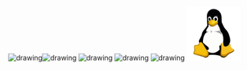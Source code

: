 <img src="https://miro.medium.com/max/700/1*CdjOgfolLt_GNJYBzI-1QQ.jpeg" alt="drawing" width="200"/><img src="https://visualpharm.com/assets/171/C++-595b40b75ba036ed117d5b19.svg" alt="drawing" width="100"/>
<img src="https://penseemti.com.br/wp-content/uploads/2019/01/python-logo.png" alt="drawing" width="200"/>
<img src="https://pngimg.com/uploads/php/php_PNG26.png" alt="drawing" width="200"/>
<img src="https://cdn3.iconfinder.com/data/icons/popular-services-brands/512/node-512.png" alt="drawing" width="110"/>
<img src="https://raw.githubusercontent.com/github/explore/80688e429a7d4ef2fca1e82350fe8e3517d3494d/topics/linux/linux.png" alt="drawing" width="110"/>

